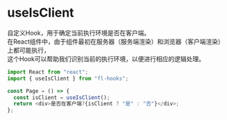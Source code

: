 # useIsClient

自定义Hook，用于确定当前执行环境是否在客户端。  
在React组件中，由于组件最初在服务器（服务端渲染）和浏览器（客户端渲染）上都可能执行，  
这个Hook可以帮助我们识别当前的执行环境，以便进行相应的逻辑处理。

```javascript
import React from "react";
import { useIsClient } from "fl-hooks";

const Page = () => {
  const isClient = useIsClient();
  return <div>是否在客户端?{isClient ? "是" : "否"}</div>;
};
```
